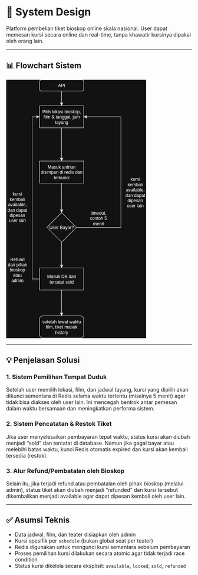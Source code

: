 # 📘 System Design

Platform pembelian tiket bioskop online skala nasional. User dapat memesan kursi secara online dan real-time, tanpa khawatir kursinya dipakai oleh orang lain.

---

## 📊 Flowchart Sistem

![Flowchart Sistem Pembelian Tiket Bioskop](./flowchart.jpg)

---

## 💡 Penjelasan Solusi

### 1. Sistem Pemilihan Tempat Duduk

Setelah user memilih lokasi, film, dan jadwal tayang, kursi yang dipilih akan dikunci sementara di Redis selama waktu tertentu (misalnya 5 menit) agar tidak bisa diakses oleh user lain. Ini mencegah bentrok antar pemesan dalam waktu bersamaan dan meningkatkan performa sistem.

### 2. Sistem Pencatatan & Restok Tiket

Jika user menyelesaikan pembayaran tepat waktu, status kursi akan diubah menjadi “sold” dan tercatat di database. Namun jika gagal bayar atau melebihi batas waktu, kunci Redis otomatis expired dan kursi akan kembali tersedia (restok).

### 3. Alur Refund/Pembatalan oleh Bioskop

Selain itu, jika terjadi refund atau pembatalan oleh pihak bioskop (melalui admin), status tiket akan diubah menjadi “refunded” dan kursi tersebut dikembalikan menjadi available agar dapat dipesan kembali oleh user lain.

---

## ✅ Asumsi Teknis

- Data jadwal, film, dan teater disiapkan oleh admin
- Kursi spesifik per `schedule` (bukan global seat per teater)
- Redis digunakan untuk mengunci kursi sementara sebelum pembayaran
- Proses pemilihan kursi dilakukan secara atomic agar tidak terjadi race condition
- Status kursi dikelola secara eksplisit: `available`, `locked`, `sold`, `refunded`
